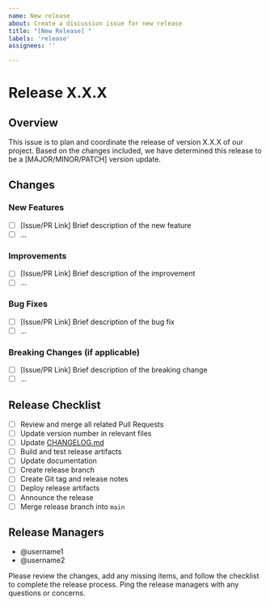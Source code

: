 ```yaml
---
name: New release
about: Create a discussion issue for new release
title: "[New Release] "
labels: 'release'
assignees: ''

---
```


# Release X.X.X

## Overview

This issue is to plan and coordinate the release of version X.X.X of our project. Based on the changes included, we have determined this release to be a [MAJOR/MINOR/PATCH] version update.

## Changes

### New Features

- [ ] [Issue/PR Link] Brief description of the new feature
- [ ] ...

### Improvements

- [ ] [Issue/PR Link] Brief description of the improvement
- [ ] ...

### Bug Fixes

- [ ] [Issue/PR Link] Brief description of the bug fix
- [ ] ...

### Breaking Changes (if applicable)

- [ ] [Issue/PR Link] Brief description of the breaking change
- [ ] ...

## Release Checklist

- [ ] Review and merge all related Pull Requests
- [ ] Update version number in relevant files
- [ ] Update [CHANGELOG.md](../CHANGELOG.md)
- [ ] Build and test release artifacts
- [ ] Update documentation
- [ ] Create release branch
- [ ] Create Git tag and release notes
- [ ] Deploy release artifacts
- [ ] Announce the release
- [ ] Merge release branch into `main`

## Release Managers

- @username1
- @username2

Please review the changes, add any missing items, and follow the checklist to complete the release process. Ping the release managers with any questions or concerns.
